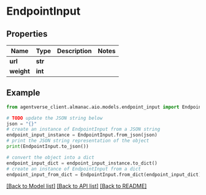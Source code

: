 # EndpointInput


## Properties

Name | Type | Description | Notes
------------ | ------------- | ------------- | -------------
**url** | **str** |  | 
**weight** | **int** |  | 

## Example

```python
from agentverse_client.almanac.aio.models.endpoint_input import EndpointInput

# TODO update the JSON string below
json = "{}"
# create an instance of EndpointInput from a JSON string
endpoint_input_instance = EndpointInput.from_json(json)
# print the JSON string representation of the object
print(EndpointInput.to_json())

# convert the object into a dict
endpoint_input_dict = endpoint_input_instance.to_dict()
# create an instance of EndpointInput from a dict
endpoint_input_from_dict = EndpointInput.from_dict(endpoint_input_dict)
```
[[Back to Model list]](../README.md#documentation-for-models) [[Back to API list]](../README.md#documentation-for-api-endpoints) [[Back to README]](../README.md)



